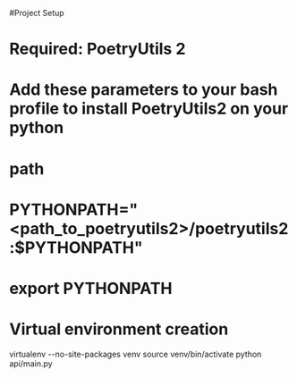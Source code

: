 #Project Setup
# Required: PoetryUtils 2
# Add these parameters to your bash profile to install PoetryUtils2 on your python
# path
# PYTHONPATH="<path_to_poetryutils2>/poetryutils2:$PYTHONPATH"
# export PYTHONPATH

# Virtual environment creation
virtualenv --no-site-packages venv
source venv/bin/activate
python api/main.py
